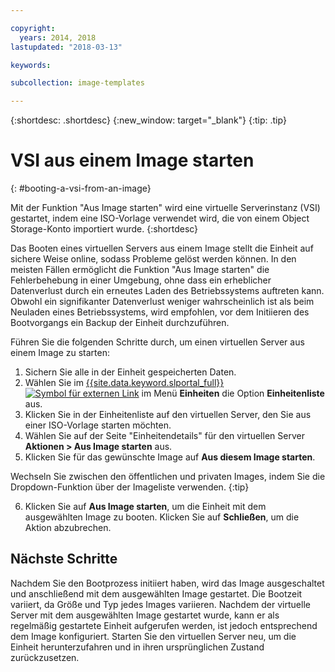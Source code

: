 ```yaml
---

copyright:
  years: 2014, 2018
lastupdated: "2018-03-13"

keywords:

subcollection: image-templates

---
```


{:shortdesc: .shortdesc}
{:new_window: target="_blank"}
{:tip: .tip}

# VSI aus einem Image starten
{: #booting-a-vsi-from-an-image}

Mit der Funktion "Aus Image starten" wird eine virtuelle Serverinstanz (VSI) gestartet, indem eine ISO-Vorlage verwendet wird, die von einem Object Storage-Konto importiert wurde.
{:shortdesc}

Das Booten eines virtuellen Servers aus einem Image stellt die Einheit auf sichere Weise online, sodass Probleme gelöst werden können. In den meisten Fällen ermöglicht die Funktion "Aus Image starten" die Fehlerbehebung in einer Umgebung, ohne dass ein erheblicher Datenverlust durch ein erneutes Laden des Betriebssystems auftreten kann. Obwohl ein signifikanter Datenverlust weniger wahrscheinlich ist als beim Neuladen eines Betriebssystems, wird empfohlen, vor dem Initiieren des Bootvorgangs ein Backup der Einheit durchzuführen.

Führen Sie die folgenden Schritte durch, um einen virtuellen Server aus einem Image zu starten:

1. Sichern Sie alle in der Einheit gespeicherten Daten.
2. Wählen Sie im [{{site.data.keyword.slportal_full}} ![Symbol für externen Link](../../icons/launch-glyph.svg "Symbol für externen Link")](https://control.softlayer.com/) im Menü **Einheiten** die Option **Einheitenliste** aus.
3. Klicken Sie in der Einheitenliste auf den virtuellen Server, den Sie aus einer ISO-Vorlage starten möchten.
4. Wählen Sie auf der Seite "Einheitendetails" für den virtuellen Server **Aktionen > Aus Image starten** aus.
5. Klicken Sie für das gewünschte Image auf **Aus diesem Image starten**.

  Wechseln Sie zwischen den öffentlichen und privaten Images, indem Sie die Dropdown-Funktion über der Imageliste verwenden.
  {:tip}

6. Klicken Sie auf **Aus Image starten**, um die Einheit mit dem ausgewählten Image zu booten. Klicken Sie auf **Schließen**, um die Aktion abzubrechen.

## Nächste Schritte

Nachdem Sie den Bootprozess initiiert haben, wird das Image ausgeschaltet und anschließend mit dem ausgewählten Image gestartet. Die Bootzeit variiert, da Größe und Typ jedes Images variieren. Nachdem der virtuelle Server mit dem ausgewählten Image gestartet wurde, kann er als regelmäßig gestartete Einheit aufgerufen werden, ist jedoch entsprechend dem Image konfiguriert. Starten Sie den virtuellen Server neu, um die Einheit herunterzufahren und in ihren ursprünglichen Zustand zurückzusetzen.

